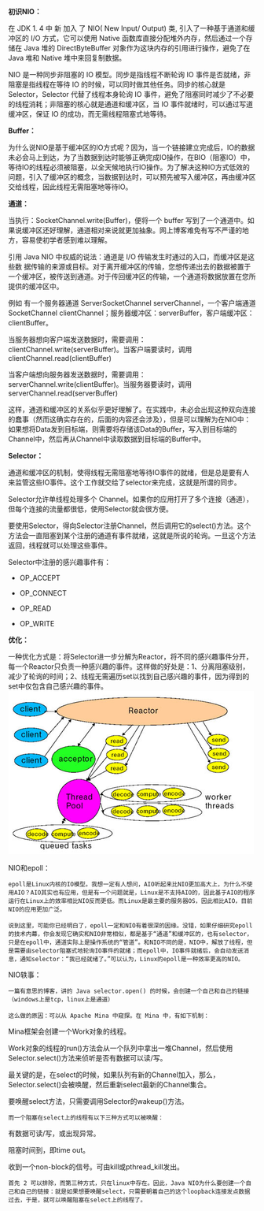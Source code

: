 **初识NIO：**


在 JDK 1. 4 中 新 加入 了 NIO\( New Input/ Output\) 类, 引入了一种基于通道和缓冲区的 I/O 方式，它可以使用 Native 函数库直接分配堆外内存，然后通过一个存储在 Java 堆的 DirectByteBuffer 对象作为这块内存的引用进行操作，避免了在 Java 堆和 Native 堆中来回复制数据。

NIO 是一种同步非阻塞的 IO 模型。同步是指线程不断轮询 IO 事件是否就绪，非阻塞是指线程在等待 IO 的时候，可以同时做其他任务。同步的核心就是 Selector，Selector 代替了线程本身轮询 IO 事件，避免了阻塞同时减少了不必要的线程消耗；非阻塞的核心就是通道和缓冲区，当 IO 事件就绪时，可以通过写道缓冲区，保证 IO 的成功，而无需线程阻塞式地等待。


**Buffer：**


为什么说NIO是基于缓冲区的IO方式呢？因为，当一个链接建立完成后，IO的数据未必会马上到达，为了当数据到达时能够正确完成IO操作，在BIO（阻塞IO）中，等待IO的线程必须被阻塞，以全天候地执行IO操作。为了解决这种IO方式低效的问题，引入了缓冲区的概念，当数据到达时，可以预先被写入缓冲区，再由缓冲区交给线程，因此线程无需阻塞地等待IO。


**通道：**

当执行：SocketChannel.write\(Buffer\)，便将一个 buffer 写到了一个通道中。如果说缓冲区还好理解，通道相对来说就更加抽象。网上博客难免有写不严谨的地方，容易使初学者感到难以理解。

引用 Java NIO 中权威的说法：通道是 I/O 传输发生时通过的入口，而缓冲区是这些数 据传输的来源或目标。对于离开缓冲区的传输，您想传递出去的数据被置于一个缓冲区，被传送到通道。对于传回缓冲区的传输，一个通道将数据放置在您所提供的缓冲区中。

例如 有一个服务器通道 ServerSocketChannel serverChannel，一个客户端通道 SocketChannel clientChannel；服务器缓冲区：serverBuffer，客户端缓冲区：clientBuffer。

当服务器想向客户端发送数据时，需要调用：clientChannel.write\(serverBuffer\)。当客户端要读时，调用 clientChannel.read\(clientBuffer\)

当客户端想向服务器发送数据时，需要调用：serverChannel.write\(clientBuffer\)。当服务器要读时，调用 serverChannel.read\(serverBuffer\)

这样，通道和缓冲区的关系似乎更好理解了。在实践中，未必会出现这种双向连接的蠢事（然而这确实存在的，后面的内容还会涉及），但是可以理解为在NIO中：如果想将Data发到目标端，则需要将存储该Data的Buffer，写入到目标端的Channel中，然后再从Channel中读取数据到目标端的Buffer中。


**Selector：**

通道和缓冲区的机制，使得线程无需阻塞地等待IO事件的就绪，但是总是要有人来监管这些IO事件。这个工作就交给了selector来完成，这就是所谓的同步。 

Selector允许单线程处理多个 Channel。如果你的应用打开了多个连接（通道），但每个连接的流量都很低，使用Selector就会很方便。

要使用Selector，得向Selector注册Channel，然后调用它的select\(\)方法。这个方法会一直阻塞到某个注册的通道有事件就绪，这就是所说的轮询。一旦这个方法返回，线程就可以处理这些事件。

Selector中注册的感兴趣事件有：

* OP\_ACCEPT

* OP\_CONNECT

* OP\_READ

* OP\_WRITE

**优化：**

一种优化方式是：将Selector进一步分解为Reactor，将不同的感兴趣事件分开，每一个Reactor只负责一种感兴趣的事件。这样做的好处是：1、分离阻塞级别，减少了轮询的时间；2、线程无需遍历set以找到自己感兴趣的事件，因为得到的set中仅包含自己感兴趣的事件。
![img](/static/image/6631645009304717344.png)

NIO和epoll：

    epoll是Linux内核的IO模型。我想一定有人想问，AIO听起来比NIO更加高大上，为什么不使用AIO？AIO其实也有应用，但是有一个问题就是，Linux是不支持AIO的，因此基于AIO的程序运行在Linux上的效率相比NIO反而更低。而Linux是最主要的服务器OS，因此相比AIO，目前NIO的应用更加广泛。

    说到这里，可能你已经明白了，epoll一定和NIO有着很深的因缘。没错，如果仔细研究epoll的技术内幕，你会发现它确实和NIO非常相似，都是基于“通道”和缓冲区的，也有selector，只是在epoll中，通道实际上是操作系统的“管道”。和NIO不同的是，NIO中，解放了线程，但是需要由selector阻塞式地轮询IO事件的就绪；而epoll中，IO事件就绪后，会自动发送消息，通知selector：“我已经就绪了。”可以认为，Linux的epoll是一种效率更高的NIO。

NIO轶事：

    一篇有意思的博客，讲的 Java selector.open() 的时候，会创建一个自己和自己的链接（windows上是tcp，linux上是通道）

    这么做的原因：可以从 Apache Mina 中窥探。在 Mina 中，有如下机制：

Mina框架会创建一个Work对象的线程。

Work对象的线程的run()方法会从一个队列中拿出一堆Channel，然后使用Selector.select()方法来侦听是否有数据可以读/写。

最关键的是，在select的时候，如果队列有新的Channel加入，那么，Selector.select()会被唤醒，然后重新select最新的Channel集合。

要唤醒select方法，只需要调用Selector的wakeup()方法。

    而一个阻塞在select上的线程有以下三种方式可以被唤醒：

有数据可读/写，或出现异常。

阻塞时间到，即time out。

收到一个non-block的信号。可由kill或pthread_kill发出。

    首先 2 可以排除，而第三种方式，只在linux中存在。因此，Java NIO为什么要创建一个自己和自己的链接：就是如果想要唤醒select，只需要朝着自己的这个loopback连接发点数据过去，于是，就可以唤醒阻塞在select上的线程了。



